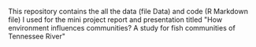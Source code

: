 This repository contains the all the data (file Data) and code (R Markdown file) I used for the mini project report and presentation titled "How environment influences communities? A study for fish communities of Tennessee River"
